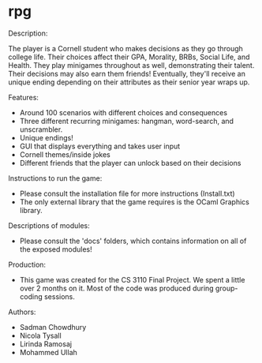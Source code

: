 # rpg

Description:

The player is a Cornell student who makes decisions as they go through college life. Their choices affect their GPA, Morality, BRBs, Social Life, and Health. They play minigames throughout as well, demonstrating their talent. Their decisions may also earn them friends! Eventually, they'll receive an unique ending depending on their attributes as their 
senior year wraps up.


Features:
- Around 100 scenarios with different choices and consequences
- Three different recurring minigames: hangman, word-search, and unscrambler.
- Unique endings!
- GUI that displays everything and takes user input
- Cornell themes/inside jokes
- Different friends that the player can unlock based on their decisions


Instructions to run the game:
 - Please consult the installation file for more instructions (Install.txt)
 - The only external library that the game requires is the OCaml Graphics library.


Descriptions of modules:
 - Please consult the 'docs' folders, which contains information on all of the exposed modules!
 

Production:
- This game was created for the CS 3110 Final Project. We spent a little over 2 months on it. Most of the code was produced during group-coding sessions.


Authors:
 - Sadman Chowdhury
 - Nicola Tysall
 - Lirinda Ramosaj
 - Mohammed Ullah
 
 
